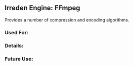 ## Irreden Engine: FFmpeg
Provides a number of compression and encoding algorithms.

### Used For:

### Details:

### Future Use:

